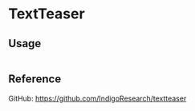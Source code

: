 # TextTeaser
## Usage
```python

```

## Reference
GitHub: https://github.com/IndigoResearch/textteaser
